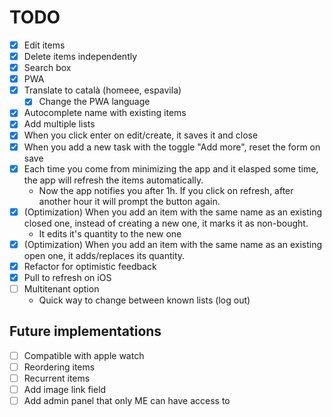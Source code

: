 # TODO

- [x] Edit items
- [x] Delete items independently
- [x] Search box
- [x] PWA
- [x] Translate to català (homeee, espavila)
  - [x] Change the PWA language
- [x] Autocomplete name with existing items
- [x] Add multiple lists
- [x] When you click enter on edit/create, it saves it and close
- [x] When you add a new task with the toggle "Add more", reset the form on save
- [x] Each time you come from minimizing the app and it elasped some time, the app will refresh the items automatically.
  - Now the app notifies you after 1h. If you click on refresh, after another hour it will prompt the button again.
- [x] (Optimization) When you add an item with the same name as an existing closed one, instead of creating a new one, it marks it as non-bought.
  - It edits it's quantity to the new one
- [x] (Optimization) When you add an item with the same name as an existing open one, it adds/replaces its quantity.
- [x] Refactor for optimistic feedback
- [x] Pull to refresh on iOS
- [ ] Multitenant option
  - Quick way to change between known lists (log out)

## Future implementations

- [ ] Compatible with apple watch
- [ ] Reordering items
- [ ] Recurrent items
- [ ] Add image link field
- [ ] Add admin panel that only ME can have access to
